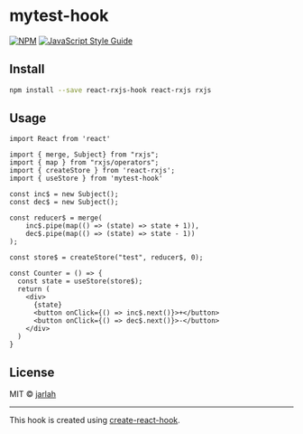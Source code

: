 # mytest-hook

> 

[![NPM](https://img.shields.io/npm/v/react-rxjs-hook.svg)](https://www.npmjs.com/package/react-rxjs-hook) [![JavaScript Style Guide](https://img.shields.io/badge/code_style-standard-brightgreen.svg)](https://standardjs.com)

## Install

```bash
npm install --save react-rxjs-hook react-rxjs rxjs
```

## Usage

```tsx
import React from 'react'

import { merge, Subject} from "rxjs";
import { map } from "rxjs/operators";
import { createStore } from 'react-rxjs';
import { useStore } from 'mytest-hook'

const inc$ = new Subject();
const dec$ = new Subject();

const reducer$ = merge(
    inc$.pipe(map(() => (state) => state + 1)),
    dec$.pipe(map(() => (state) => state - 1))
);

const store$ = createStore("test", reducer$, 0);

const Counter = () => {
  const state = useStore(store$);
  return (
    <div>
      {state}
      <button onClick={() => inc$.next()}>+</button>
      <button onClick={() => dec$.next()}>-</button>
    </div>
  )
}
```

## License

MIT © [jarlah](https://github.com/jarlah)

---

This hook is created using [create-react-hook](https://github.com/hermanya/create-react-hook).
